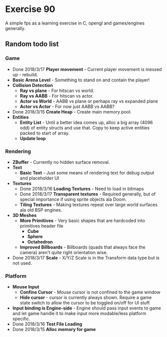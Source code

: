 # Exercise 90
A simple fps as a learning exercise in C, opengl and games/engines generally.

## Random todo list

### Game
* Done 2018/3/17 **Player movement** - Current player movement is messed up - rebuild.
* **Basic Arena Level** - Something to stand on and contain the player!
* **Collision Detection**
    * **Ray vs plane** - For hitscan vs world.
    * **Ray vs AABB** - For hitscan vs actor.
    * **Actor vs World** - AABB vs plane or perhaps ray vs expanded plane
    * **Actor vs Actor** - For now just AABB vs AABB?
* Done 2018/3/15 **Create Heap** - Create main memory pool.
* **Entities**
    * **Entity List** - Until a better idea comes up, alloc a big array (4096 odd) of entity structs and use that.
    Copy to keep active entities packed to start of array.
    * **Update loop**

### Rendering
* **ZBuffer** - Currently no hidden surface removal.
* **Text**
    * **Basic Text** - Just some means of rendering text for debug output and placeholder UI
* **Textures**
    * Done 2018/3/16 **Loading Textures** - Need to load in bitmaps
    * Done 2018/3/17 **Transparent textures** - Required generally, but of special importance if using sprite objects ala Doom.
    * **Tiling Textures** - Making textures repeat over large world surfaces ala old BSP engines.
* **3D Meshes**
    * **More Primitives** - Very basic shapes that are hardcoded into primitives header file
        * **Cube**
        * **Sphere**
        * **Octahedron**
    * **Improved Billboards** - Billboards (quads that always face the camera) aren't quite right orientation wise.
* Done 2018/3/17 **Scale** - X/Y/Z Scale is in the Transform data type but is not used.

### Platform
* **Mouse Input**
    * **Confine Cursor**  - Mouse cursor is not confined to the game window
    * **Hide cursor** -  cursor is currently always shown. Require a game state switch to allow the cursor to be toggled on/off
    for UI stuff.
* **Input binding is Engine-side** - Engine should pass input events to game and let game handle it to make input more modable/less platform specific.
* Done 2018/3/16 **Test File Loading**
* Done 2018/3/15 **Alloc memory for game**
